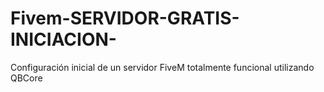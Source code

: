 # Fivem-SERVIDOR-GRATIS-INICIACION-
 Configuración inicial de un servidor FiveM totalmente funcional utilizando QBCore
